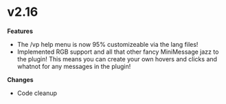 # v2.16

**Features** 

* The /vp help menu is now 95% customizeable via the lang files!
* Implemented RGB support and all that other fancy MiniMessage jazz to the plugin! This means you can create your own hovers and clicks and whatnot for any messages in the plugin!

**Changes** 

* Code cleanup

